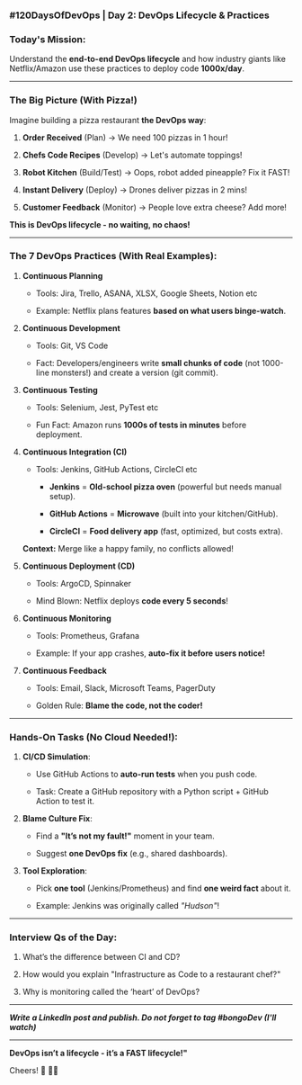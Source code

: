 ### **#120DaysOfDevOps | Day 2: DevOps Lifecycle & Practices**

### **Today's Mission:**

Understand the  **end-to-end DevOps lifecycle**  and how industry giants like Netflix/Amazon use these practices to deploy code  **1000x/day**.

----------

### **The Big Picture (With Pizza!)**

Imagine building a pizza restaurant  **the DevOps way**:

1.  **Order Received**  (Plan) →  We need 100 pizzas in 1 hour!
    
2.  **Chefs Code Recipes**  (Develop) →  Let's automate toppings!
    
3.  **Robot Kitchen**  (Build/Test) →  Oops, robot added pineapple? Fix it FAST!
    
4.  **Instant Delivery**  (Deploy) →  Drones deliver pizzas in 2 mins!
    
5.  **Customer Feedback**  (Monitor) →  People love extra cheese? Add more!
    

**This is DevOps lifecycle - no waiting, no chaos!**

----------

### The 7 DevOps Practices (With Real Examples):

1.  **Continuous Planning**
    
    -   Tools: Jira, Trello, ASANA, XLSX, Google Sheets, Notion etc
        
    -   Example: Netflix plans features  **based on what users binge-watch**.
        
2.  **Continuous Development**
    
    -   Tools: Git, VS Code
        
    -   Fact: Developers/engineers write  **small chunks of code**  (not 1000-line monsters!) and create a version (git commit).
        
3.  **Continuous Testing**
    
    -   Tools: Selenium, Jest, PyTest etc
        
    -   Fun Fact: Amazon runs  **1000s of tests in minutes**  before deployment.
        
4.  **Continuous Integration (CI)**
    
    -   Tools: Jenkins, GitHub Actions, CircleCI etc
	       - **Jenkins**  =  **Old-school pizza oven**  (powerful but needs manual setup).
    
		-   **GitHub Actions**  =  **Microwave**  (built into your kitchen/GitHub).
    
		-   **CircleCI**  =  **Food delivery app**  (fast, optimized, but costs extra).
        
	  **Context:** Merge like a happy family, no conflicts allowed!
        
5.  **Continuous Deployment (CD)**
    
    -   Tools: ArgoCD, Spinnaker
        
    -   Mind Blown: Netflix deploys  **code every 5 seconds**!
        
6.  **Continuous Monitoring**
    
    -   Tools: Prometheus, Grafana
        
    -   Example: If your app crashes,  **auto-fix it before users notice!**
        
7.  **Continuous Feedback**
    
    -   Tools: Email, Slack, Microsoft Teams, PagerDuty
        
    -   Golden Rule:  **Blame the code, not the coder!**
        

----------

### **Hands-On Tasks (No Cloud Needed!):**

1.  **CI/CD Simulation**:
    
    -   Use GitHub Actions to  **auto-run tests**  when you push code.
        
    -   Task: Create a GitHub repository with a Python script + GitHub Action to test it.
        
2.  **Blame Culture Fix**:
    
    -   Find a  **"It’s not my fault!"**  moment in your team.
        
    -   Suggest  **one DevOps fix**  (e.g., shared dashboards).
        
3.  **Tool Exploration**:
    
    -   Pick  **one tool**  (Jenkins/Prometheus) and find  **one weird fact**  about it.
        
    -   Example: Jenkins was originally called  _"Hudson"_!
        

----------

###  Interview Qs of the Day:

1.  What’s the difference between CI and CD?
    
2.  How would you explain "Infrastructure as Code to a restaurant chef?"
    
3.  Why is monitoring called the ‘heart’ of DevOps?

---
**_Write a LinkedIn post and publish. Do not forget to tag #bongoDev (I'll watch)_**
    

----------
    

**DevOps isn’t a lifecycle - it’s a FAST lifecycle!"**

Cheers! 🚀 🚀🚀

